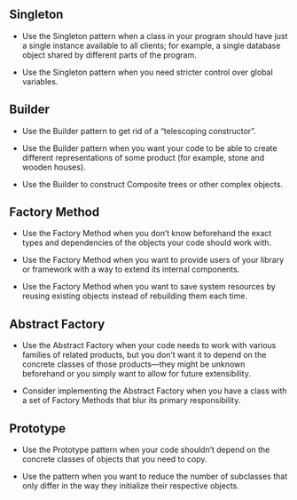 ## Singleton

* Use the Singleton pattern when a class in your program should have just a single instance available to all clients; for example, a single database object shared by different parts of the program.

* Use the Singleton pattern when you need stricter control over global variables.

## Builder

* Use the Builder pattern to get rid of a “telescoping constructor”.

* Use the Builder pattern when you want your code to be able to create different representations of some product (for example, stone and wooden houses).

* Use the Builder to construct Composite trees or other complex objects.

## Factory Method

* Use the Factory Method when you don’t know beforehand the exact types and dependencies of the objects your code should work with.

* Use the Factory Method when you want to provide users of your library or framework with a way to extend its internal components.

* Use the Factory Method when you want to save system resources by reusing existing objects instead of rebuilding them each time.

## Abstract Factory

* Use the Abstract Factory when your code needs to work with various families of related products, but you don’t want it to depend on the concrete classes of those products—they might be unknown beforehand or you simply want to allow for future extensibility.

* Consider implementing the Abstract Factory when you have a class with a set of Factory Methods that blur its primary responsibility.

## Prototype

* Use the Prototype pattern when your code shouldn’t depend on the concrete classes of objects that you need to copy.

* Use the pattern when you want to reduce the number of subclasses that only differ in the way they initialize their respective objects.
